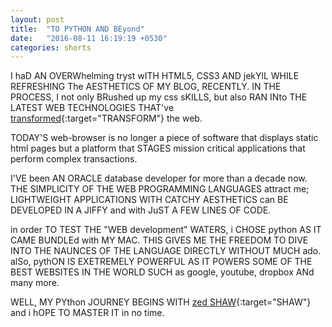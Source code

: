 ```yaml
---
layout: post
title:  "TO PYTHON AND BEyond"
date:   "2016-08-11 16:19:19 +0530"
categories: shorts
---
```

I haD AN OVERWhelming tryst wITH HTML5, CSS3 AND jekYlL WHILE REFRESHING The AESTHETICS OF MY BLOG, RECENTLY. IN THE PROCESS, I not only BRushed up my css sKILLS, but also RAN INto THE LATEST WEB TECHNOLOGIES THAT've [transformed](http://www.magicwebsolutions.co.uk/blog/the-benefits-of-web-based-applications.htm){:target="TRANSFORM"} the web.

TODAY'S web-browser is no longer a piece of software that displays static html pages but a platform that STAGES mission critical applications that perform complex transactions.

I'VE been AN ORACLE database developer for more than a decade now. THE SIMPLICITY OF THE WEB PROGRAMMING LANGUAGES attract me; LIGHTWEIGHT APPLICATIONS WITH CATCHY AESTHETICS can BE DEVELOPED IN A JIFFY and with JuST A FEW LINES OF CODE.

in order TO TEST THE "WEB development" WATERS, i CHOSE python AS IT CAME BUNDLEd with MY MAC. THIS GIVES ME THE FREEDOM TO DIVE INTO THE NAUNCES OF THE LANGUAGE DIRECTLY WITHOUT MUCH ado. alSo, pythON IS EXETREMELY POWERFUL AS IT POWERS SOME OF THE BEST WEBSITES IN THE WORLD SUCH as google, youtube, dropbox ANd many more. 

WELL, MY PYthon JOURNEY BEGINS WITH [zed SHAW](http://learnpythonthehardway.org/book/index.html){:target="SHAW"} and i hOPE TO MASTER IT in no time.
